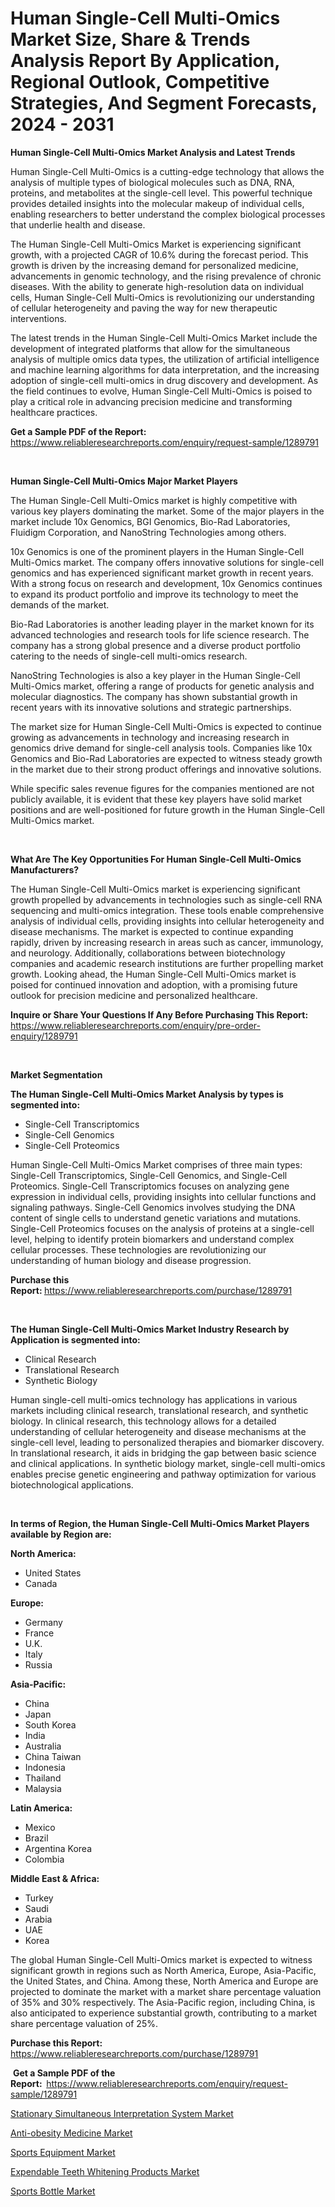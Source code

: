 <p><h1>Human Single-Cell Multi-Omics Market Size, Share & Trends Analysis Report By Application, Regional Outlook, Competitive Strategies, And Segment Forecasts, 2024 - 2031</h1></p><p><strong>Human Single-Cell Multi-Omics Market Analysis and Latest Trends</strong></p>
<p><p>Human Single-Cell Multi-Omics is a cutting-edge technology that allows the analysis of multiple types of biological molecules such as DNA, RNA, proteins, and metabolites at the single-cell level. This powerful technique provides detailed insights into the molecular makeup of individual cells, enabling researchers to better understand the complex biological processes that underlie health and disease.</p><p>The Human Single-Cell Multi-Omics Market is experiencing significant growth, with a projected CAGR of 10.6% during the forecast period. This growth is driven by the increasing demand for personalized medicine, advancements in genomic technology, and the rising prevalence of chronic diseases. With the ability to generate high-resolution data on individual cells, Human Single-Cell Multi-Omics is revolutionizing our understanding of cellular heterogeneity and paving the way for new therapeutic interventions.</p><p>The latest trends in the Human Single-Cell Multi-Omics Market include the development of integrated platforms that allow for the simultaneous analysis of multiple omics data types, the utilization of artificial intelligence and machine learning algorithms for data interpretation, and the increasing adoption of single-cell multi-omics in drug discovery and development. As the field continues to evolve, Human Single-Cell Multi-Omics is poised to play a critical role in advancing precision medicine and transforming healthcare practices.</p></p>
<p><strong>Get a Sample PDF of the Report:&nbsp;</strong> <a href="https://www.reliableresearchreports.com/enquiry/request-sample/1289791">https://www.reliableresearchreports.com/enquiry/request-sample/1289791</a></p>
<p>&nbsp;</p>
<p><strong>Human Single-Cell Multi-Omics Major Market Players</strong></p>
<p><p>The Human Single-Cell Multi-Omics market is highly competitive with various key players dominating the market. Some of the major players in the market include 10x Genomics, BGI Genomics, Bio-Rad Laboratories, Fluidigm Corporation, and NanoString Technologies among others.</p><p>10x Genomics is one of the prominent players in the Human Single-Cell Multi-Omics market. The company offers innovative solutions for single-cell genomics and has experienced significant market growth in recent years. With a strong focus on research and development, 10x Genomics continues to expand its product portfolio and improve its technology to meet the demands of the market.</p><p>Bio-Rad Laboratories is another leading player in the market known for its advanced technologies and research tools for life science research. The company has a strong global presence and a diverse product portfolio catering to the needs of single-cell multi-omics research.</p><p>NanoString Technologies is also a key player in the Human Single-Cell Multi-Omics market, offering a range of products for genetic analysis and molecular diagnostics. The company has shown substantial growth in recent years with its innovative solutions and strategic partnerships.</p><p>The market size for Human Single-Cell Multi-Omics is expected to continue growing as advancements in technology and increasing research in genomics drive demand for single-cell analysis tools. Companies like 10x Genomics and Bio-Rad Laboratories are expected to witness steady growth in the market due to their strong product offerings and innovative solutions.</p><p>While specific sales revenue figures for the companies mentioned are not publicly available, it is evident that these key players have solid market positions and are well-positioned for future growth in the Human Single-Cell Multi-Omics market.</p></p>
<p>&nbsp;</p>
<p><strong>What Are The Key Opportunities For Human Single-Cell Multi-Omics Manufacturers?</strong></p>
<p><p>The Human Single-Cell Multi-Omics market is experiencing significant growth propelled by advancements in technologies such as single-cell RNA sequencing and multi-omics integration. These tools enable comprehensive analysis of individual cells, providing insights into cellular heterogeneity and disease mechanisms. The market is expected to continue expanding rapidly, driven by increasing research in areas such as cancer, immunology, and neurology. Additionally, collaborations between biotechnology companies and academic research institutions are further propelling market growth. Looking ahead, the Human Single-Cell Multi-Omics market is poised for continued innovation and adoption, with a promising future outlook for precision medicine and personalized healthcare.</p></p>
<p><strong>Inquire or Share Your Questions If Any Before Purchasing This Report:</strong> <a href="https://www.reliableresearchreports.com/enquiry/pre-order-enquiry/1289791">https://www.reliableresearchreports.com/enquiry/pre-order-enquiry/1289791</a></p>
<p>&nbsp;</p>
<p><strong>Market Segmentation</strong></p>
<p><strong>The Human Single-Cell Multi-Omics Market Analysis by types is segmented into:</strong></p>
<p><ul><li>Single-Cell Transcriptomics</li><li>Single-Cell Genomics</li><li>Single-Cell Proteomics</li></ul></p>
<p><p>Human Single-Cell Multi-Omics Market comprises of three main types: Single-Cell Transcriptomics, Single-Cell Genomics, and Single-Cell Proteomics. Single-Cell Transcriptomics focuses on analyzing gene expression in individual cells, providing insights into cellular functions and signaling pathways. Single-Cell Genomics involves studying the DNA content of single cells to understand genetic variations and mutations. Single-Cell Proteomics focuses on the analysis of proteins at a single-cell level, helping to identify protein biomarkers and understand complex cellular processes. These technologies are revolutionizing our understanding of human biology and disease progression.</p></p>
<p><strong>Purchase this Report:&nbsp;</strong><a href="https://www.reliableresearchreports.com/purchase/1289791">https://www.reliableresearchreports.com/purchase/1289791</a></p>
<p>&nbsp;</p>
<p><strong>The Human Single-Cell Multi-Omics Market Industry Research by Application is segmented into:</strong></p>
<p><ul><li>Clinical Research</li><li>Translational Research</li><li>Synthetic Biology</li></ul></p>
<p><p>Human single-cell multi-omics technology has applications in various markets including clinical research, translational research, and synthetic biology. In clinical research, this technology allows for a detailed understanding of cellular heterogeneity and disease mechanisms at the single-cell level, leading to personalized therapies and biomarker discovery. In translational research, it aids in bridging the gap between basic science and clinical applications. In synthetic biology market, single-cell multi-omics enables precise genetic engineering and pathway optimization for various biotechnological applications.</p></p>
<p>&nbsp;</p>
<p><strong>In terms of Region, the Human Single-Cell Multi-Omics Market Players available by Region are:</strong></p>
<p>
    <p> <strong> North America: </strong>
        <ul>
            <li>United States</li>
            <li>Canada</li>
        </ul>
        </p> 
    <p> <strong> Europe: </strong>
        <ul>
            <li>Germany</li>
            <li>France</li>
            <li>U.K.</li>
            <li>Italy</li>
            <li>Russia</li>
        </ul>
        </p> 
    <p> <strong> Asia-Pacific: </strong>
        <ul>
            <li>China</li>
            <li>Japan</li>
            <li>South Korea</li>
            <li>India</li>
            <li>Australia</li>
            <li>China Taiwan</li>
            <li>Indonesia</li>
            <li>Thailand</li>
            <li>Malaysia</li>
        </ul>
        </p> 
    <p> <strong> Latin America: </strong>
        <ul>
            <li>Mexico</li>
            <li>Brazil</li>
            <li>Argentina Korea</li>
            <li>Colombia</li>
        </ul>
        </p> 
    <p> <strong> Middle East & Africa: </strong>
        <ul>
            <li>Turkey</li>
            <li>Saudi</li>
            <li>Arabia</li>
            <li>UAE</li>
            <li>Korea</li>
        </ul>
    </p>
    </p>
<p><p>The global Human Single-Cell Multi-Omics market is expected to witness significant growth in regions such as North America, Europe, Asia-Pacific, the United States, and China. Among these, North America and Europe are projected to dominate the market with a market share percentage valuation of 35% and 30% respectively. The Asia-Pacific region, including China, is also anticipated to experience substantial growth, contributing to a market share percentage valuation of 25%.</p></p>
<p><strong>Purchase this Report: </strong><a href="https://www.reliableresearchreports.com/purchase/1289791">https://www.reliableresearchreports.com/purchase/1289791</a></p>
<p>&nbsp;<strong>Get a Sample PDF of the Report:&nbsp;&nbsp;</strong><a href="https://www.reliableresearchreports.com/enquiry/request-sample/1289791">https://www.reliableresearchreports.com/enquiry/request-sample/1289791</a></p>
<p><strong></strong></p>
<p><p><a href="https://forested-sushi-9b0.notion.site/Stationary-Simultaneous-Interpretation-System-Market-Size-Growth-Outlook-from-2024-to-2031-project-b28dc0290ebd4af9abcaa2f61f66dd58">Stationary Simultaneous Interpretation System Market</a></p><p><a href="https://github.com/kufem1/Market-Research-Report-List-1/blob/main/anti-obesity-medicine-market.md">Anti-obesity Medicine Market</a></p><p><a href="https://view.publitas.com/reportprime-1/sports-equipment-market-size-reflecting-a-forecast-till-2031-market-by-type-by-application-and-by-geography/">Sports Equipment Market</a></p><p><a href="https://github.com/kosella/Market-Research-Report-List-2/blob/main/expendable-teeth-whitening-products-market.md">Expendable Teeth Whitening Products Market</a></p><p><a href="https://view.publitas.com/reportprime-1/sports-bottle-market-size-global-industry-overview-market-segmentation-and-forecast-2024-to-2031/">Sports Bottle Market</a></p></p>